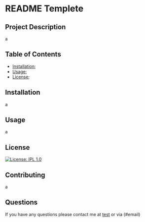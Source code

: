 # README Templete
 ## Project Description
a
## Table of Contents

* [Installation](#installation);
* [Usage](#usage);
* [License](#license);
## Installation  
a
## Usage
a
## License
[![License: IPL 1.0](https://img.shields.io/badge/License-IPL_1.0-blue.svg)](https://opensource.org/licenses/IPL-1.0)
## Contributing
a
## Questions
If you have any questions please contact me at <a href = https://github.com/mitessari>test</a> or via (#email) 